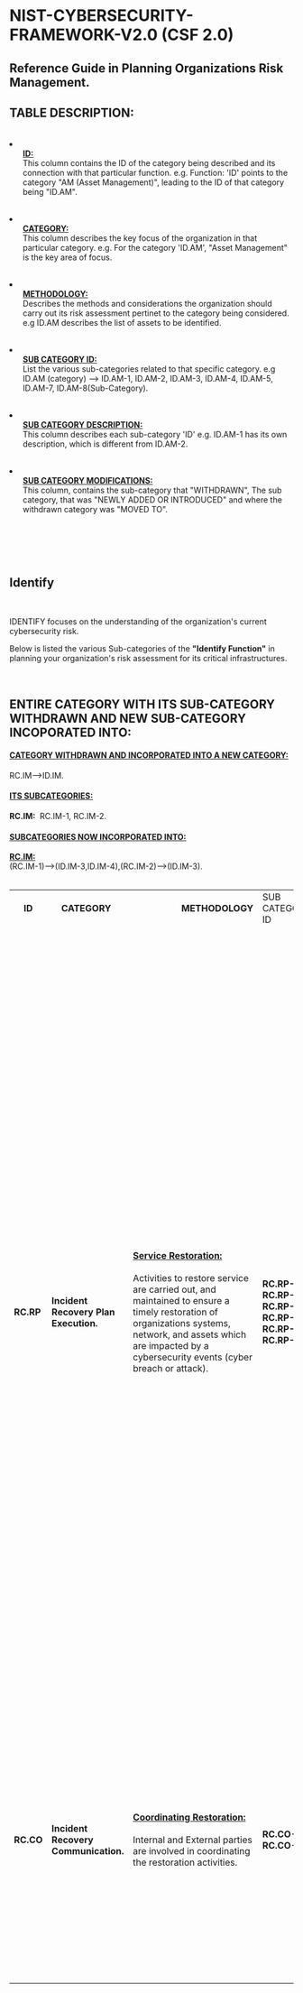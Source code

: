  # NIST-CYBERSECURITY-FRAMEWORK-V2.0 (CSF 2.0)

<h2>Reference Guide in Planning Organizations Risk Management.</h2>

<h2>TABLE DESCRIPTION:</h2>
<br>
 
<li><ul><strong><ins>ID:</ins></strong><br>This column contains the ID of the category being described and its connection with that particular function. e.g. Function:&nbsp;'ID' points to the category "AM (Asset Management)", leading to the ID of that category being "ID.AM".</ul></li><br>

<li><ul><strong><ins>CATEGORY:</ins></strong><br>This column describes the key focus of the organization in that particular category. e.g. For the category 'ID.AM', "Asset Management"  is the key area of focus.</ul></li><br> 

<li><ul><strong><ins>METHODOLOGY:</ins></strong><br>Describes the methods and considerations the organization should carry out its risk assessment pertinet to the category being considered. e.g ID.AM describes the list of assets to be identified.</ul></li><br>

<li><ul><strong><ins>SUB CATEGORY ID:</ins></strong><br>List the various sub-categories related to that specific category. e.g ID.AM (category) --> ID.AM-1, ID.AM-2, ID.AM-3, ID.AM-4, ID.AM-5, ID.AM-7, ID.AM-8(Sub-Category).</ul></li><br>

<li><ul><strong><ins>SUB CATEGORY DESCRIPTION:</ins></strong><br>This column describes each sub-category 'ID' e.g. ID.AM-1 has its own description, which is different from ID.AM-2.</ul></li><br>

<li><ul><strong><ins>SUB CATEGORY MODIFICATIONS:</ins></strong><br>This column, contains the sub-category that "WITHDRAWN", The sub category, that was "NEWLY ADDED OR INTRODUCED" and where the withdrawn category was "MOVED TO".</ul></li><br>




<br><br>



<h2>Identify</h2>


<br>

IDENTIFY focuses on the understanding of the organization's current cybersecurity risk.<br>

Below is listed the various Sub-categories of the <strong>"Identify Function"</strong> in planning your organization's risk assessment for its critical infrastructures. 

<br>

<h2>ENTIRE CATEGORY WITH ITS SUB-CATEGORY WITHDRAWN AND NEW SUB-CATEGORY INCOPORATED INTO:</h2>
<ins><h4>CATEGORY WITHDRAWN AND INCORPORATED INTO A NEW CATEGORY:</h4></ins>
RC.IM-->ID.IM.
<br>
<ins><h4>ITS SUBCATEGORIES:</h4></ins>
<strong>RC.IM:</strong>&nbsp; RC.IM-1, RC.IM-2.
<br>
<ins><h4>SUBCATEGORIES NOW INCORPORATED INTO:</h4></ins>
<ins><strong>RC.IM:</strong></ins> 
<br>
(RC.IM-1)-->(ID.IM-3,ID.IM-4),(RC.IM-2)-->(ID.IM-3).
<br>




<br>

<table>
<tr>
<td><strong>&nbsp;&nbsp;&nbsp;&nbsp;ID</strong></td><td><strong>&nbsp;&nbsp;&nbsp;&nbsp;CATEGORY</strong></td><td><strong>&nbsp;&nbsp;&nbsp;&nbsp;&nbsp;&nbsp;&nbsp;&nbsp;&nbsp;&nbsp;&nbsp;&nbsp;&nbsp;&nbsp;&nbsp;&nbsp;&nbsp;&nbsp;&nbsp;&nbsp;METHODOLOGY</strong></td><td>SUB CATEGORY ID</td><td><strong>&nbsp;&nbsp;&nbsp;&nbsp;&nbsp;&nbsp;&nbsp;SUB CATEGORY &nbsp;&nbsp;&nbsp;&nbsp;&nbsp;&nbsp;&nbsp;DESCRIPTION</strong></td><td><strong>&nbsp;&nbsp;&nbsp;&nbsp;SUB CATEGORY MODIFICATIONS</strong></td>
</tr>
<tr>
<tr>
</tr>

   
<!-- Here the RC.RP Begins.-->
<tr>
<td><strong>RC.RP</strong></td><td><strong>Incident Recovery Plan Execution.</strong></td>

<td><ins><strong>Service Restoration:</strong></ins>
<br><br>
Activities to restore service are carried out, and maintained to ensure a timely restoration of organizations systems, network, and assets which are impacted by a cybersecurity events (cyber breach or attack). 
</td>   
<td><strong>RC.RP-1, RC.RP-2, RC.RP-3, RC.RP-4, RC.RP-5, RC.RP-6.</strong></td>

<td>
  <br><ins><strong>RC.RP-1:</strong></ins><br><br>The recovery aspect of the incident response plan is executed once initiated from the incident response process.</strong><br><br>
 <ins><strong>RC.RP-2:</strong></ins><br><br>Recovery actions are selected, scoped, prioritized, and performed.<br><br>
 <ins><strong>RC.RP-3:</strong></ins><br><br>All backups, and other restoration assets are to be verified before using them to conduct restoration.<br><br>
 <ins><strong>RC.RP-4:</strong></ins><br><br>All critical missions functions, and cybersecurity risk management are considered to establish post-incident operational norms.<br><br>
 <ins><strong>RC.RP-5:</strong></ins><br><br>The of all assets that are restored is to be verified, systems and services are to be restored and normal operational status is to be confirmed.<br> <br>
  <ins><strong>RC.RP-6:</strong></ins><br><br>The completion of the incident recovery is declared based on criterias, and incident related document is completed.<br> <br>
 <br>
 </td>

<td><ins><strong>WITHDRAWN</strong></ins><br>(N/A).<br><br>
<ins><strong>NEWLY ADDED</strong></ins><br>RC.RP-2, RC.RP-3, RC.RP-4, RC.RP-5, RC.RP-6.<br><br>
<ins><strong>MOVED TO</strong></ins><br>(N/A).
</td>
</tr>


<!-- Here the RC.RP Ends.-->





<!-- Here the RC.CO Begins Here.-->
<tr>
<td><strong>RC.CO</strong></td><td><strong>Incident Recovery Communication.</strong></td>

<td><ins><strong>Coordinating Restoration:</strong></ins>
<br><br>
Internal and External parties are involved in coordinating the restoration activities. 
</td>   
<td><strong>RC.CO-3, RC.CO-4.</strong></td>

<td>
 <br><ins><strong>RC.CO-3:</strong></ins><br><br>Recovery events and the process involved in the restoration of operational capabilities are communicated to the appropriate internal and external parties.</strong><br><br>
 <ins><strong>RC.CO-4:</strong></ins><br><br>Updates on incident recovery are publicly shared using approved methods and messaging.</strong><br><br>
 <br>
</td>


<td><ins><strong>WITHDRAWN</strong></ins><br>RC.CO-1,RC.CO-2<br><br>
<ins><strong>NEWLY ADDED</strong></ins><br>RC.CO-4.<br><br>
<ins><strong>MOVED TO</strong></ins><br>RC.CO-4.
</td>
</tr>


<!-- Here the RC.CO Ends.-->













</table>
